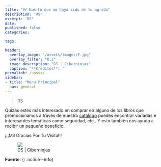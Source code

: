 ```yaml
---
title: "😿 Siento que no haya sido de tu agrado"
description: 'RS'
excerpt: 'RS'
date: 
published: false
categories:

tags:

header:
  overlay_image: "/assets/images/F.jpg"
  overlay_filter: "0.2"
  image_description: "DS | Ciberninjas"
  caption: "**Créditos**: "
permalink: /upsss/
sidebar:
- title: "Menú Principal"
  nav: general
---
```

> RS

Quizás estés más interesado en comprar en alguno de los libros que promocionamos a través de nuestro [catálogo](/catalogo/) puedes encontrar variadas e interesantes temáticas como seguridad, etc.. Y esto también nos ayuda a recibir un pequeño beneficio. 

¡¡¡Mil Gracias Por Tu Visita!!!

<figure>
    <a href="/assets/images/Fx636.jpg" class="image-popup"><img src="/assets/images/F.jpg"></a>
    <figcaption>DS | Ciberninjas</figcaption>
</figure>

**Fuente**: [](URL "")
{: .notice--info}
